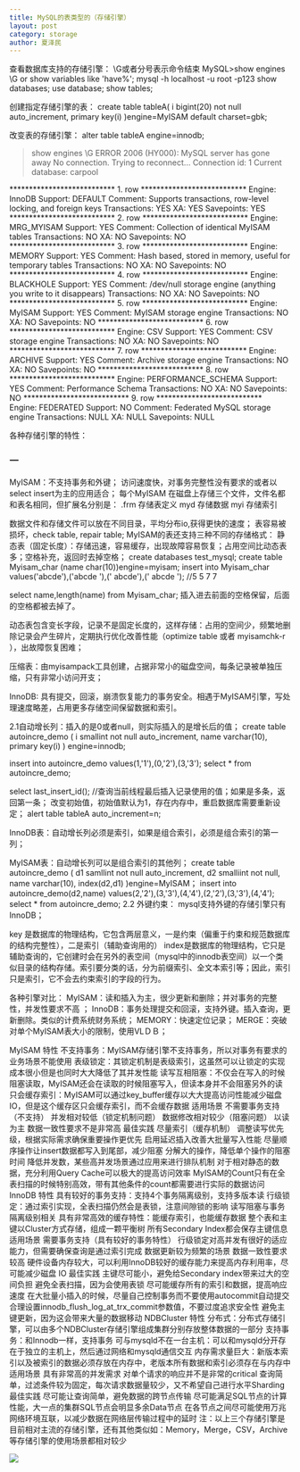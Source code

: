 ```yaml
---
title: MySQL的表类型的（存储引擎）
layout: post
category: storage
author: 夏泽民
---
```

查看数据库支持的存储引擎： \G或者分号表示命令结束
MySQL>show engines \G
or show variables like 'have%';
mysql -h localhost -u root -p123
show databases;
use database;
show tables;


创建指定存储引擎的表：
create table tableA(
i bigint(20) not null auto_increment,
primary key(i)
)engine=MyISAM default charset=gbk;


改变表的存储引擎：
alter
table tableA engine=innodb;

> show engines \G
ERROR 2006 (HY000): MySQL server has gone away
No connection. Trying to reconnect...
Connection id:    1
Current database: carpool

*************************** 1. row ***************************
      Engine: InnoDB
     Support: DEFAULT
     Comment: Supports transactions, row-level locking, and foreign keys
Transactions: YES
          XA: YES
  Savepoints: YES
*************************** 2. row ***************************
      Engine: MRG_MYISAM
     Support: YES
     Comment: Collection of identical MyISAM tables
Transactions: NO
          XA: NO
  Savepoints: NO
*************************** 3. row ***************************
      Engine: MEMORY
     Support: YES
     Comment: Hash based, stored in memory, useful for temporary tables
Transactions: NO
          XA: NO
  Savepoints: NO
*************************** 4. row ***************************
      Engine: BLACKHOLE
     Support: YES
     Comment: /dev/null storage engine (anything you write to it disappears)
Transactions: NO
          XA: NO
  Savepoints: NO
*************************** 5. row ***************************
      Engine: MyISAM
     Support: YES
     Comment: MyISAM storage engine
Transactions: NO
          XA: NO
  Savepoints: NO
*************************** 6. row ***************************
      Engine: CSV
     Support: YES
     Comment: CSV storage engine
Transactions: NO
          XA: NO
  Savepoints: NO
*************************** 7. row ***************************
      Engine: ARCHIVE
     Support: YES
     Comment: Archive storage engine
Transactions: NO
          XA: NO
  Savepoints: NO
*************************** 8. row ***************************
      Engine: PERFORMANCE_SCHEMA
     Support: YES
     Comment: Performance Schema
Transactions: NO
          XA: NO
  Savepoints: NO
*************************** 9. row ***************************
      Engine: FEDERATED
     Support: NO
     Comment: Federated MySQL storage engine
Transactions: NULL
          XA: NULL
  Savepoints: NULL
  
  各种存储引擎的特性：
### 一
MyISAM：不支持事务和外键；
访问速度快，对事务完整性没有要求的或者以select insert为主的应用适合；
每个MyISAM 在磁盘上存储三个文件，文件名都和表名相同，但扩展名分别是：
.frm 存储表定义
myd 存储数据
myi 存储索引

数据文件和存储文件可以放在不同目录，平均分布io,获得更快的速度；
表容易被损坏，check table, repair table;
MyISAM的表还支持三种不同的存储格式：
静态表（固定长度）：存储迅速，容易缓存，出现故障容易恢复；占用空间比动态表多；空格补充，返回时去掉空格；
create databases test_mysql;
create table Myisam_char (name char(10))engine=myisam;
insert into Myisam_char 
values('abcde'),('abcde '),(' abcde'),(' abcde '); //5 5 7 7

select name,length(name) 
from Myisam_char;
插入进去前面的空格保留，后面的空格都被去掉了。

动态表包含变长字段，记录不是固定长度的，这样存储：占用的空间少，频繁地删除记录会产生碎片，定期执行优化改善性能（optimize table 或者 myisamchk-r ），出故障恢复困难；

压缩表：由myisampack工具创建，占据非常小的磁盘空间，每条记录被单独压缩，只有非常小访问开支；

InnoDB:
具有提交，回滚，崩溃恢复能力的事务安全。相遇于MyISAM引擎，写处理速度略差，占用更多存储空间保留数据和索引。

2.1自动增长列：插入的是0或者null，则实际插入的是增长后的值；
create table autoincre_demo ( i smallint not null auto_increment, name varchar(10), primary key(i) ) engine=innodb;

insert into autoincre_demo values(1,'1'),(0,'2'),(3,'3');
select * from autoincre_demo;

select last_insert_id(); //查询当前线程最后插入记录使用的值；如果是多条，返回第一条；
改变初始值，初始值默认为1，存在内存中，重启数据库需要重新设定；
alert table tableA auto_increment=n;

InnoDB表：自动增长列必须是索引，如果是组合索引，必须是组合索引的第一列；

MyISAM表：自动增长列可以是组合索引的其他列；
create table autoincre_demo ( d1 samllint not null auto_increment,
d2 smalliint not null, 
name varchar(10), index(d2,d1) )engine=MyISAM；
insert into autoincre_demo(d2,name) values(2,'2'),(3,'3'),(4,'4'),(2,'2'),(3,'3'),(4,'4');
select * from autoincre_demo;
2.2 外键约束：
mysql支持外键的存储引擎只有InnoDB；
  
key
 是数据库的物理结构，它包含两层意义，一是约束（偏重于约束和规范数据库的结构完整性），二是索引（辅助查询用的）
index是数据库的物理结构，它只是辅助查询的，它创建时会在另外的表空间（mysql中的innodb表空间）以一个类似目录的结构存储。索引要分类的话，分为前缀索引、全文本索引等；因此，索引只是索引，它不会去约束索引的字段的行为。

各种引擎对比：
MyISAM：读和插入为主，很少更新和删除；并对事务的完整性，并发性要求不高 ；
InnoDB：事务处理提交和回滚，支持外键。插入查询，更新删除。类似的计费系统财务系统；
MEMORY：快速定位记录；
MERGE：突破对单个MyISAM表大小的限制，使用VLＤＢ；

MyISAM
特性
不支持事务：MyISAM存储引擎不支持事务，所以对事务有要求的业务场景不能使用
表级锁定：其锁定机制是表级索引，这虽然可以让锁定的实现成本很小但是也同时大大降低了其并发性能
读写互相阻塞：不仅会在写入的时候阻塞读取，MyISAM还会在读取的时候阻塞写入，但读本身并不会阻塞另外的读
只会缓存索引：MyISAM可以通过key_buffer缓存以大大提高访问性能减少磁盘IO，但是这个缓存区只会缓存索引，而不会缓存数据
适用场景
不需要事务支持（不支持）
并发相对较低（锁定机制问题）
数据修改相对较少（阻塞问题）
以读为主
数据一致性要求不是非常高
最佳实践
尽量索引（缓存机制）
调整读写优先级，根据实际需求确保重要操作更优先
启用延迟插入改善大批量写入性能
尽量顺序操作让insert数据都写入到尾部，减少阻塞
分解大的操作，降低单个操作的阻塞时间
降低并发数，某些高并发场景通过应用来进行排队机制
对于相对静态的数据，充分利用Query Cache可以极大的提高访问效率
MyISAM的Count只有在全表扫描的时候特别高效，带有其他条件的count都需要进行实际的数据访问
InnoDB
特性
具有较好的事务支持：支持4个事务隔离级别，支持多版本读
行级锁定：通过索引实现，全表扫描仍然会是表锁，注意间隙锁的影响
读写阻塞与事务隔离级别相关
具有非常高效的缓存特性：能缓存索引，也能缓存数据
整个表和主键以Cluster方式存储，组成一颗平衡树
所有Secondary Index都会保存主键信息
适用场景
需要事务支持（具有较好的事务特性）
行级锁定对高并发有很好的适应能力，但需要确保查询是通过索引完成
数据更新较为频繁的场景
数据一致性要求较高
硬件设备内存较大，可以利用InnoDB较好的缓存能力来提高内存利用率，尽可能减少磁盘 IO
最佳实践
主键尽可能小，避免给Secondary index带来过大的空间负担
避免全表扫描，因为会使用表锁
尽可能缓存所有的索引和数据，提高响应速度
在大批量小插入的时候，尽量自己控制事务而不要使用autocommit自动提交
合理设置innodb_flush_log_at_trx_commit参数值，不要过度追求安全性
避免主键更新，因为这会带来大量的数据移动
NDBCluster
特性
分布式：分布式存储引擎，可以由多个NDBCluster存储引擎组成集群分别存放整体数据的一部分
支持事务：和Innodb一样，支持事务
可与mysqld不在一台主机：可以和mysqld分开存在于独立的主机上，然后通过网络和mysqld通信交互
内存需求量巨大：新版本索引以及被索引的数据必须存放在内存中，老版本所有数据和索引必须存在与内存中
适用场景
具有非常高的并发需求
对单个请求的响应并不是非常的critical
查询简单，过滤条件较为固定，每次请求数据量较少，又不希望自己进行水平Sharding
最佳实践
尽可能让查询简单，避免数据的跨节点传输
尽可能满足SQL节点的计算性能，大一点的集群SQL节点会明显多余Data节点
在各节点之间尽可能使用万兆网络环境互联，以减少数据在网络层传输过程中的延时
注：以上三个存储引擎是目前相对主流的存储引擎，还有其他类似如：Memory，Merge，CSV，Archive等存储引擎的使用场景都相对较少


<!-- more -->
<img src="{{site.url}}{{site.baseurl}}/img/jupyterSlider.png"/>
